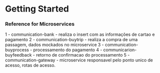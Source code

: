 # Getting Started

### Reference for Microservices

1 - communication-bank - realiza o insert com as informações de cartao e pagamento
2 - communication-buytrip - realiza a compra de uma passagem, dados mockados no microservice
3 - communication-buyprocess - processamento do pagamento 
4 - communicarion-buyfeedback - retorno de confirmacao do processamento
5 - communication-gateway - microservice responsavel pelo ponto unico de acesso, rotas de acesso.

